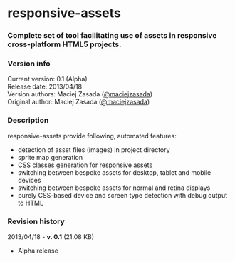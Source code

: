 responsive-assets
=======

### Complete set of tool facilitating use of assets in responsive cross-platform HTML5 projects. ###

### Version info ###
Current version: 0.1 (Alpha)  
Release date: 2013/04/18  
Version authors: Maciej Zasada ([@maciejzasada](https://twitter.com/maciejzasada))  
Original author: Maciej Zasada ([@maciejzasada](https://twitter.com/maciejzasada))  

### Description ###
responsive-assets provide following, automated features:
* detection of asset files (images) in project directory
* sprite map generation
* CSS classes generation for responsive assets
* switching between bespoke assets for desktop, tablet and mobile devices
* switching between bespoke assets for normal and retina displays
* purely CSS-based device and screen type detection with debug output to HTML

### Revision history ###
2013/04/18 - **v. 0.1** (21.08 KB)
* Alpha release
